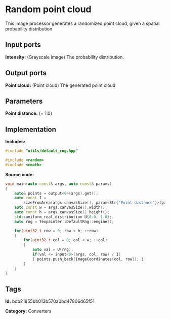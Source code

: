 # Random point cloud

This image processor generates a randomized point cloud, given a spatial probability distribution

## Input ports

__Intensity:__ (Grayscale image) The probability distribution.

## Output ports

__Point cloud:__ (Point cloud) The generated point cloud

## Parameters

__Point distance:__ (= 1.0)

## Implementation

__Includes:__ 

```c++
#include "utils/default_rng.hpp"

#include <random>
#include <cmath>
```

__Source code:__ 

```c++
void main(auto const& args, auto const& params)
{
	auto& points = output<0>(args).get();
	auto const I =
	    sizeFromArea(args.canvasSize(), param<Str{"Point distance"}>(params)) / (args.resolution());
	auto const w = args.canvasSize().width();
	auto const h = args.canvasSize().height();
	std::uniform_real_distribution U{0.0, 1.0};
	auto rng = Texpainter::DefaultRng::engine();

	for(uint32_t row = 0; row < h; ++row)
	{
		for(uint32_t col = 0; col < w; ++col)
		{
			auto val = U(rng);
			if(val <= input<0>(args, col, row) / I)
			{ points.push_back(ImageCoordinates{col, row}); }
		}
	}
}
```

## Tags

__Id:__ bdb21855bb013b570a0bd47806d65f51

__Category:__ Converters